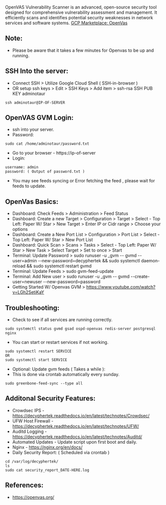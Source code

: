 OpenVAS Vulnerability Scanner is an advanced, open-source security tool designed for comprehensive vulnerability assessment and management. It efficiently scans and identifies potential security weaknesses in network services and software systems. [GCP Marketplace: OpenVas ](https://console.cloud.google.com/marketplace/product/server-build-415714/openvas)

Note:
------
* Please be aware that it takes a few minutes for Openvas to be up and running.

SSH Into the server:
--------------------
* Connect SSH > Utilize Google Cloud Shell ( SSH-in-browser ) 
* OR setup ssh keys > Edit > SSH Keys > Add item > ssh-rsa SSH PUB KEY adminotaur
```
ssh adminotaur@IP-OF-SERVER
```

OpenVAS GVM Login:
------------------
* ssh into your server.
* Password:
```
sudo cat /home/adminotaur/password.txt 
```
* Go to your browser - https://ip-of-server
* Login:
```
username: admin 
password: ( Output of password.txt )
```
* You may see feeds syncing or Error fetching the feed , please wait for feeds to update. 

OpenVas Basics:
---------------

* Dashboard: Check Feeds > Administration > Feed Status
* Dashboard: Create a new Target > Configuration > Target > Select - Top Left: Paper W/ Star > New Target > Enter IP or Cidr range > Choose your options
* Dashboard: Create a New Port List > Configuration > Port List > Select - Top Left: Paper W/ Star > New Port List 
* Dashboard: Quick Scan > Scans > Tasks > Select - Top Left: Paper W/ Star  > New Task > Select Target > Set to once > Start 
* Terminal: Update Password > sudo runuser -u _gvm -- gvmd --user=admin --new-password=decyphertek && sudo systemctl daemon-reload && sudo systemctl restart gvmd
* Terminal: Update Feeds > sudo gvm-feed-update
* Terminal: Add New user > sudo runuser -u _gvm -- gvmd --create-user=newuser --new-password=password
* Getting Started W/ Openvas GVM > https://www.youtube.com/watch?v=LGh2SetiKaY

Troubleshooting:
-----------------
* Check to see if all services are running correctly. 
```
sudo systemctl status gvmd gsad ospd-openvas redis-server postgresql nginx
```
* You can start or restart services if not working. 
```
sudo systemctl restart SERVICE
OR
sudo systemctl start SERVICE
```
* Optional: Update gvm feeds ( Takes a while ):
* This is done via crontab automatically every sunday.
```
sudo greenbone-feed-sync --type all 
```

Additonal Security Features:
----------------------------
* Crowdsec IPS - https://decyphertek.readthedocs.io/en/latest/technotes/Crowdsec/
* UFW Host Firewall - https://decyphertek.readthedocs.io/en/latest/technotes/UFW/
* Auditd Logging - https://decyphertek.readthedocs.io/en/latest/technotes/Auditd/
* Automated Updates - Update script upon first boot and daily.
* Nginx - https://nginx.org/en/docs/
* Daily Security Report: ( Scheduled via crontab )
```
cd /var/log/decyphertek/
ls
sudo cat security_report_DATE-HERE.log
```

References:
------------
* https://openvas.org/
